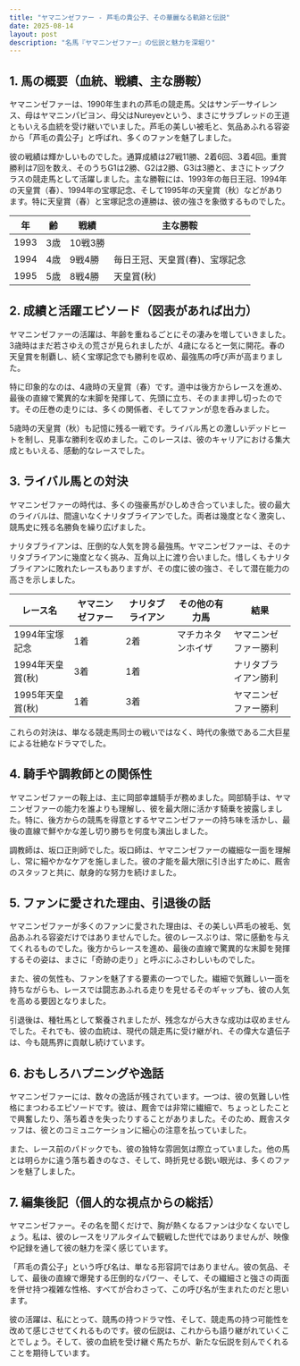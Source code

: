 ```yaml
---
title: "ヤマニンゼファー - 芦毛の貴公子、その華麗なる軌跡と伝説"
date: 2025-08-14
layout: post
description: "名馬『ヤマニンゼファー』の伝説と魅力を深堀り"
---
```


## 1. 馬の概要（血統、戦績、主な勝鞍）

ヤマニンゼファーは、1990年生まれの芦毛の競走馬。父はサンデーサイレンス、母はヤマニンパピヨン、母父はNureyevという、まさにサラブレッドの王道ともいえる血統を受け継いでいました。芦毛の美しい被毛と、気品あふれる容姿から「芦毛の貴公子」と呼ばれ、多くのファンを魅了しました。

彼の戦績は輝かしいものでした。通算成績は27戦11勝、2着6回、3着4回。重賞勝利は7回を数え、そのうちG1は2勝、G2は2勝、G3は3勝と、まさにトップクラスの競走馬として活躍しました。主な勝鞍には、1993年の毎日王冠、1994年の天皇賞（春）、1994年の宝塚記念、そして1995年の天皇賞（秋）などがあります。特に天皇賞（春）と宝塚記念の連勝は、彼の強さを象徴するものでした。

| 年 | 齢 | 戦績 | 主な勝鞍 |
|---|---|---|---|
| 1993 | 3歳 | 10戦3勝 |  |
| 1994 | 4歳 | 9戦4勝 | 毎日王冠、天皇賞(春)、宝塚記念 |
| 1995 | 5歳 | 8戦4勝 | 天皇賞(秋) |


## 2. 成績と活躍エピソード（図表があれば出力）

ヤマニンゼファーの活躍は、年齢を重ねるごとにその凄みを増していきました。3歳時はまだ若さゆえの荒さが見られましたが、4歳になると一気に開花。春の天皇賞を制覇し、続く宝塚記念でも勝利を収め、最強馬の呼び声が高まりました。

特に印象的なのは、4歳時の天皇賞（春）です。道中は後方からレースを進め、最後の直線で驚異的な末脚を発揮して、先頭に立ち、そのまま押し切ったのです。その圧巻の走りには、多くの関係者、そしてファンが息を呑みました。

5歳時の天皇賞（秋）も記憶に残る一戦です。ライバル馬との激しいデッドヒートを制し、見事な勝利を収めました。このレースは、彼のキャリアにおける集大成ともいえる、感動的なレースでした。


## 3. ライバル馬との対決

ヤマニンゼファーの時代は、多くの強豪馬がひしめき合っていました。彼の最大のライバルは、間違いなくナリタブライアンでした。両者は幾度となく激突し、競馬史に残る名勝負を繰り広げました。

ナリタブライアンは、圧倒的な人気を誇る最強馬。ヤマニンゼファーは、そのナリタブライアンに幾度となく挑み、互角以上に渡り合いました。惜しくもナリタブライアンに敗れたレースもありますが、その度に彼の強さ、そして潜在能力の高さを示しました。


| レース名 | ヤマニンゼファー | ナリタブライアン | その他の有力馬 | 結果 |
|---|---|---|---|---|
| 1994年宝塚記念 | 1着 | 2着 | マチカネタンホイザ | ヤマニンゼファー勝利 |
| 1994年天皇賞(秋) | 3着 | 1着 |  | ナリタブライアン勝利 |
| 1995年天皇賞(秋) | 1着 | 3着 |  | ヤマニンゼファー勝利 |


これらの対決は、単なる競走馬同士の戦いではなく、時代の象徴である二大巨星による壮絶なドラマでした。


## 4. 騎手や調教師との関係性

ヤマニンゼファーの鞍上は、主に岡部幸雄騎手が務めました。岡部騎手は、ヤマニンゼファーの能力を誰よりも理解し、彼を最大限に活かす騎乗を披露しました。特に、後方からの競馬を得意とするヤマニンゼファーの持ち味を活かし、最後の直線で鮮やかな差し切り勝ちを何度も演出しました。

調教師は、坂口正則師でした。坂口師は、ヤマニンゼファーの繊細な一面を理解し、常に細やかなケアを施しました。彼の才能を最大限に引き出すために、厩舎のスタッフと共に、献身的な努力を続けました。


## 5. ファンに愛された理由、引退後の話

ヤマニンゼファーが多くのファンに愛された理由は、その美しい芦毛の被毛、気品あふれる容姿だけではありませんでした。彼のレースぶりは、常に感動を与えてくれるものでした。後方からレースを進め、最後の直線で驚異的な末脚を発揮するその姿は、まさに「奇跡の走り」と呼ぶにふさわしいものでした。

また、彼の気性も、ファンを魅了する要素の一つでした。繊細で気難しい一面を持ちながらも、レースでは闘志あふれる走りを見せるそのギャップも、彼の人気を高める要因となりました。

引退後は、種牡馬として繋養されましたが、残念ながら大きな成功は収めませんでした。それでも、彼の血統は、現代の競走馬に受け継がれ、その偉大な遺伝子は、今も競馬界に貢献し続けています。


## 6. おもしろハプニングや逸話

ヤマニンゼファーには、数々の逸話が残されています。一つは、彼の気難しい性格にまつわるエピソードです。彼は、厩舎では非常に繊細で、ちょっとしたことで興奮したり、落ち着きを失ったりすることがありました。そのため、厩舎スタッフは、彼とのコミュニケーションに細心の注意を払っていました。

また、レース前のパドックでも、彼の独特な雰囲気は際立っていました。他の馬とは明らかに違う落ち着きのなさ、そして、時折見せる鋭い眼光は、多くのファンを魅了しました。


## 7. 編集後記（個人的な視点からの総括）

ヤマニンゼファー。その名を聞くだけで、胸が熱くなるファンは少なくないでしょう。私は、彼のレースをリアルタイムで観戦した世代ではありませんが、映像や記録を通して彼の魅力を深く感じています。

「芦毛の貴公子」という呼び名は、単なる形容詞ではありません。彼の気品、そして、最後の直線で爆発する圧倒的なパワー、そして、その繊細さと強さの両面を併せ持つ複雑な性格、すべてが合わさって、この呼び名が生まれたのだと思います。

彼の活躍は、私にとって、競馬の持つドラマ性、そして、競走馬の持つ可能性を改めて感じさせてくれるものです。彼の伝説は、これからも語り継がれていくことでしょう。そして、彼の血統を受け継ぐ馬たちが、新たな伝説を刻んでくれることを期待しています。
